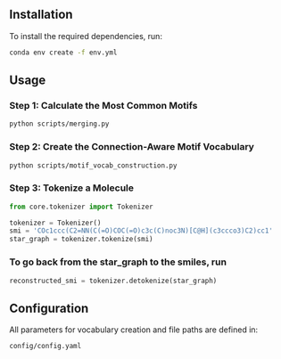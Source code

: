 ## Installation

To install the required dependencies, run:

```bash
conda env create -f env.yml
```

## Usage

### Step 1: Calculate the Most Common Motifs

```bash
python scripts/merging.py
```

### Step 2: Create the Connection-Aware Motif Vocabulary

```bash
python scripts/motif_vocab_construction.py
```

### Step 3: Tokenize a Molecule

```python
from core.tokenizer import Tokenizer

tokenizer = Tokenizer()
smi = 'COc1ccc(C2=NN(C(=O)COC(=O)c3c(C)noc3N)[C@H](c3ccco3)C2)cc1'
star_graph = tokenizer.tokenize(smi)
```

### To go back from the star_graph to the smiles, run
```python
reconstructed_smi = tokenizer.detokenize(star_graph)
```

## Configuration

All parameters for vocabulary creation and file paths are defined in:

```text
config/config.yaml
```
